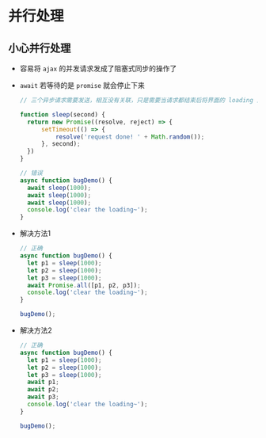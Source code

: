 # 并行处理

## 小心并行处理

  - 容易将 `ajax` 的并发请求发成了阻塞式同步的操作了

  - `await` 若等待的是 `promise` 就会停止下来

    ```javascript
    // 三个异步请求需要发送，相互没有关联，只是需要当请求都结束后将界面的 loading 清除掉即可

    function sleep(second) {
      return new Promise((resolve, reject) => {
          setTimeout(() => {
              resolve('request done! ' + Math.random());
          }, second);
      })
    }

    // 错误
    async function bugDemo() {
      await sleep(1000);
      await sleep(1000);
      await sleep(1000);
      console.log('clear the loading~');
    }
    ```

  - 解决方法1

    ```javascript
    // 正确
    async function bugDemo() {
      let p1 = sleep(1000);
      let p2 = sleep(1000);
      let p3 = sleep(1000);
      await Promise.all([p1, p2, p3]);
      console.log('clear the loading~');
    }

    bugDemo();
    ```

  - 解决方法2

    ```javascript
    // 正确
    async function bugDemo() {
      let p1 = sleep(1000);
      let p2 = sleep(1000);
      let p3 = sleep(1000);
      await p1;
      await p2;
      await p3;
      console.log('clear the loading~');
    }

    bugDemo();
    ```

